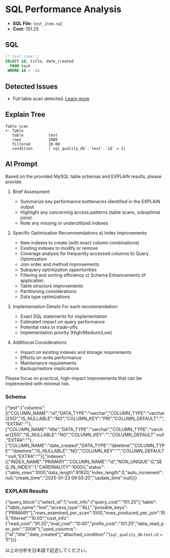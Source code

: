 # SQL Performance Analysis
- **SQL File:** `test_item.sql`
- **Cost:** 101.25

## SQL
```sql
/* test item */
SELECT id, title, date_created
  FROM test
 WHERE id = :id

```

## Detected Issues
- Full table scan detected. [Learn more](https://koriym.github.io/Koriym.SqlQuality/issues/FullTableScan)

## Explain Tree
```
Table scan
+- Table
   table           test
   rows            1000
   filtered        10.00
   condition       (`sql_quality_db`.`test`.`id` = 1)
```

## AI Prompt
Based on the provided MySQL table schemas and EXPLAIN results, please provide:

1. Brief Assessment
   - Summarize key performance bottlenecks identified in the EXPLAIN output
   - Highlight any concerning access patterns (table scans, suboptimal joins)
   - Note any missing or underutilized indexes

2. Specific Optimization Recommendations
   a) Index Improvements
      - New indexes to create (with exact column combinations)
      - Existing indexes to modify or remove
      - Coverage analysis for frequently accessed columns
   b) Query Optimization
      - Join order and method improvements
      - Subquery optimization opportunities
      - Filtering and sorting efficiency
   c) Schema Enhancements (if applicable)
      - Table structure improvements
      - Partitioning considerations
      - Data type optimizations

3. Implementation Details
   For each recommendation:
     - Exact SQL statements for implementation
     - Estimated impact on query performance
     - Potential risks or trade-offs
     - Implementation priority (High/Medium/Low)

4. Additional Considerations
   - Impact on existing indexes and storage requirements
   - Effects on write performance
   - Maintenance requirements
   - Backup/restore implications

Please focus on practical, high-impact improvements that can be implemented with minimal risk.

### Schema
{"test":{"columns":[{"COLUMN_NAME":"id","DATA_TYPE":"varchar","COLUMN_TYPE":"varchar(255)","IS_NULLABLE":"NO","COLUMN_KEY":"PRI","COLUMN_DEFAULT":"","EXTRA":""},{"COLUMN_NAME":"title","DATA_TYPE":"varchar","COLUMN_TYPE":"varchar(255)","IS_NULLABLE":"NO","COLUMN_KEY":"","COLUMN_DEFAULT":null,"EXTRA":""},{"COLUMN_NAME":"date_created","DATA_TYPE":"datetime","COLUMN_TYPE":"datetime","IS_NULLABLE":"NO","COLUMN_KEY":"","COLUMN_DEFAULT":null,"EXTRA":""}],"indexes":[{"INDEX_NAME":"PRIMARY","COLUMN_NAME":"id","NON_UNIQUE":0,"SEQ_IN_INDEX":1,"CARDINALITY":1000}],"status":{"table_rows":1000,"data_length":81920,"index_length":0,"auto_increment":null,"create_time":"2025-01-23 09:55:20","update_time":null}}}

### EXPLAIN Results
{"query_block":{"select_id":1,"cost_info":{"query_cost":"101.25"},"table":{"table_name":"test","access_type":"ALL","possible_keys":["PRIMARY"],"rows_examined_per_scan":1000,"rows_produced_per_join":100,"filtered":"10.00","cost_info":{"read_cost":"91.25","eval_cost":"10.00","prefix_cost":"101.25","data_read_per_join":"200K"},"used_columns":["id","title","date_created"],"attached_condition":"(`sql_quality_db`.`test`.`id` = 1)"}}}

以上の分析を日本語で記述してください。
